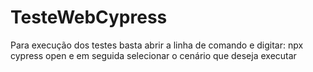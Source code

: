 # TesteWebCypress

Para execução dos testes basta abrir a linha de comando e digitar: npx cypress open e em seguida selecionar o cenário que deseja executar
